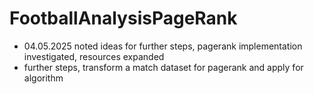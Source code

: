 # FootballAnalysisPageRank


- 04.05.2025 noted ideas for further steps, pagerank implementation investigated, resources expanded
- further steps, transform a match dataset for pagerank and apply for algorithm